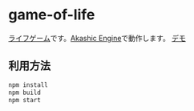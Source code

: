 # game-of-life

[ライフゲーム](https://ja.wikipedia.org/wiki/%E3%83%A9%E3%82%A4%E3%83%95%E3%82%B2%E3%83%BC%E3%83%A0)です。[Akashic Engine](https://akashic-games.github.io/)で動作します。
[デモ](https://akriaueno.github.io/game-of-life/)

## 利用方法

```sh
npm install
npm build
npm start
```

